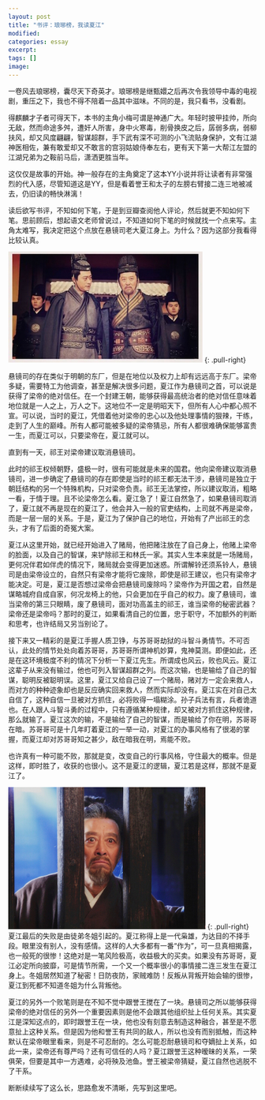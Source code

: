 ```yaml
---
layout: post
title: "书评：琅琊榜，我读夏江"
modified:
categories: essay
excerpt:
tags: []
image:
---
```




一卷风去琅琊榜，囊尽天下奇英才。琅琊榜是继甄嬛之后再次令我领导中毒的电视剧，重压之下，我也不得不陪着一品其中滋味。不同的是，我只看书，没看剧。

得麒麟才子者可得天下，本书的主角小梅可谓是神通广大。年轻时披甲挂帅，所向无敌，然而命途多舛，遭奸人所害，身中火寒毒，削骨换皮之后，孱弱多病，弱柳扶风，却又风度翩翩，智谋超群，手下武有深不可测的小飞流贴身保护，文有江湖神医相佐，兼有敢爱却又不敢言的宫羽姑娘侍奉左右，更有天下第一大帮江左盟的江湖兄弟为之鞍前马后，潇洒更胜当年。

这仅仅是故事的开始。神一般存在的主角奠定了这本YY小说并将让读者有非常强烈的代入感，尽管知道这是YY，但是看着誉王和太子的左膀右臂接二连三地被减去，仍旧读的畅快淋漓！

读后欲写书评，不知如何下笔，于是到豆瓣查阅他人评论，然后就更不知如何下笔。思前顾后，想起语文老师曾说过，不知道如何下笔的时候就找一个点来写。主角太难写，我决定把这个点放在悬镜司老大夏江身上。为什么？因为这部分我看得比较认真。

![琅琊榜-夏江](/images/xia-jiang.jpg)
{: .pull-right}

悬镜司的存在类似于明朝的东厂，但是在地位以及权力上却有远远高于东厂。梁帝多疑，需要特工为他调查，甚至是解决很多问题，夏江作为悬镜司之首，可以说是获得了梁帝的绝对信任。在一个封建王朝，能够获得最高统治者的绝对信任意味着地位就是一人之上，万人之下。这地位不一定是明昭天下，但所有人心中都心照不宣。可以说，当时的夏江，凭借着他对梁帝的忠心以及他处理事情的狠辣，干练，走到了人生的巅峰。所有人都可能被多疑的梁帝猜忌，所有人都很难确保能够富贵一生，而夏江可以，只要梁帝在，夏江就可以。

直到有一天，祁王对梁帝建议取消悬镜司。

此时的祁王权倾朝野，盛极一时，很有可能就是未来的国君。他向梁帝建议取消悬镜司，进一步确定了悬镜司的存在即使是当时的祁王都无法干涉，悬镜司是独立于朝廷结构的另一个特殊机构，只对梁帝负责。祁王无法掌控，所以建议取消，粗略一看，于情于理。且不论梁帝怎么看。夏江急了！夏江自然急了，如果悬镜司取消了，夏江就不再是现在的夏江了，他会并入一般的官吏结构，上司就不再是梁帝，而是一层一层的关系。于是，夏江为了保护自己的地位，开始有了产出祁王的念头，才有了后面的奇冤大案。

夏江从这里开始，就已经开始进入了赌局，他把赌注放在了自己身上，他赌上梁帝的脸面，以及自己的智谋，来铲除祁王和林氏一家。其实人生本来就是一场赌局，更何况伴君如伴虎的情况下，赌局就会变得更加迷惑。所谓解铃还须系铃人，悬镜司是由梁帝设立的，自然只有梁帝才能将它废除，即使是祁王建议，也只有梁帝才能决定。可是，夏江是否想过梁帝会把悬镜司废除吗？梁帝作为开国之君，自然是谋略城府自成自家，何况龙椅上的他，只会更加在乎自己的权力。废了悬镜司，谁当梁帝的第三只眼睛，废了悬镜司，面对功高盖主的祁王，谁当梁帝的秘密武器？梁帝还是梁帝吗？那时的夏江，如果看清自己的位置，忠于职守，不加额外的判断和思考，也许结局又另当别论了。

接下来又一精彩的是夏江手握人质卫铮，与苏哥哥劫狱的斗智斗勇情节。不可否认，此处的情节处处向着苏哥哥，苏哥哥所谓神机妙算，鬼神莫测。即便如此，还是在这环境极度不利的情况下分析一下夏江先生。所谓成也风云，败也风云。夏江这辈子从来没有输过，他也可列入智谋超群之列。而这次输，也是输给了自己的智谋，聪明反被聪明误。这里，夏江又给自己设了一个赌局，赌对方一定会来救人，而对方的种种迹象却也是反应确实回来救人，然而实际却没有。夏江实在对自己太自信了，这种自信一旦被对方抓住，必将败得一塌糊涂。孙子兵法有言，兵者诡道也。在人跟人斗智斗勇的过程中，只有遵循某种规律，却又被对方抓住这种规律，那么就输了。夏江这次的输，不是输给了自己的智谋，而是输给了你在明，苏哥哥在暗。苏哥哥可是十几年盯着夏江的一举一动，对夏江的办事风格有了很渴的掌握，而夏江却对苏哥哥知之甚少，敌在暗我在明，焉能不败。

也许真有一种可能不败，那就是变，改变自己的行事风格，守住最大的概率。但是这样，即时胜了，收获的也很小。这不是夏江的逻辑，夏江若是这样，那就不是夏江了。

![琅琊榜-夏江](/images/xia-jiang-2.jpg)
{: .pull-right}
夏江最后的失败是由徒弟冬姐引起的。夏江称得上是一代枭雄，为达目的不择手段。眼里没有别人，没有感情。这样的人大多都有一番“作为”，可一旦真相揭露，也一般死的很惨！这绝对是一笔风险极高，收益极大的买卖。如果没有苏哥哥，夏江必定所向披靡，可是情节所需，一个又一个概率很小的事情接二连三发生在夏江身上。冬姐居然知道了秘密！日防夜防，家贼难防！反叛从背叛开始会输的很惨，夏江到死都不知道冬姐为什么背叛他。

夏江的另外一个败笔则是在不知不觉中跟誉王搅在了一块。悬镜司之所以能够获得梁帝的绝对信任的另外一个重要因素则是他不会跟其他组织扯上任何关系。其实夏江是深知这点的，即时跟誉王在一块，他也没有刻意去制造这种融合，甚至是不愿意扯上这种关系。但是因为他和誉王有共同的敌人，所以也没有而别抵触，而这种默认在梁帝眼里看来，则是不可忍耐的。怎么可能忍耐悬镜司和夺嫡扯上关系，如此一来，梁帝还有尊严吗？还有可信任的人吗？夏江跟誉王这种暧昧的关系，一荣俱荣，但要是其中一方遇难，必将殃及池鱼。誉王被梁帝猜疑，夏江自然也逃脱不了干系。

断断续续写了这么长，思路愈发不清晰，先写到这里吧。